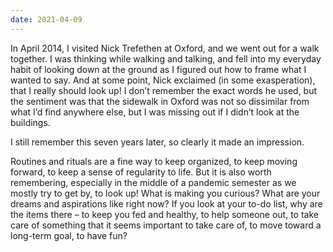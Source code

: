 ```yaml
---
date: 2021-04-09
---
```


In April 2014, I visited Nick Trefethen at Oxford, and we went out for a walk together.  I was thinking while walking and talking, and fell into my everyday habit of looking down at the ground as I figured out how to frame what I wanted to say.  And at some point, Nick exclaimed (in some exasperation), that I really should look up!  I don’t remember the exact words he used, but the sentiment was that the sidewalk in Oxford was not so dissimilar from what I’d find anywhere else, but I was missing out if I didn’t look at the buildings.
 
I still remember this seven years later, so clearly it made an impression.
 
Routines and rituals are a fine way to keep organized, to keep moving forward, to keep a sense of regularity to life.  But it is also worth remembering, especially in the middle of a pandemic semester as we mostly try to get by, to look up!  What is making you curious?  What are your dreams and aspirations like right now?  If you look at your to-do list, why are the items there – to keep you fed and healthy, to help someone out, to take care of something that it seems important to take care of, to move toward a long-term goal, to have fun?

